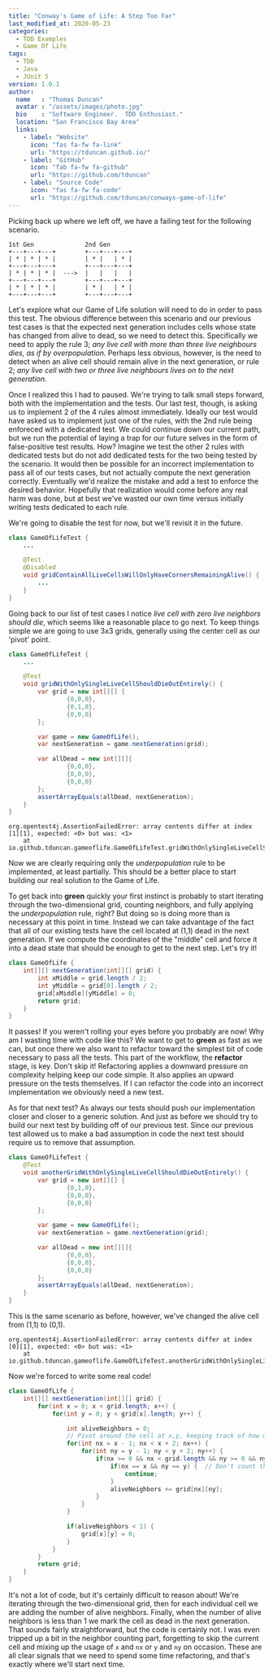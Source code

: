 ```yaml
---
title: "Conway's Game of Life: A Step Too Far"
last_modified_at: 2020-05-23
categories:
  - TDD Examples
  - Game Of Life
tags:
  - TDD
  - Java
  - JUnit 5
version: 1.0.1
author:
  name   : "Thomas Duncan"
  avatar : "/assets/images/photo.jpg"
  bio    : "Software Engineer.  TDD Enthusiast."
  location: "San Francisco Bay Area"
  links:
    - label: "Website"
      icon: "fas fa-fw fa-link"
      url: "https://tduncan.github.io/"
    - label: "GitHub"
      icon: "fab fa-fw fa-github"
      url: "https://github.com/tduncan"
    - label: "Source Code"
      icon: "fas fa-fw fa-code"
      url: "https://github.com/tduncan/conways-game-of-life"
---
```

Picking back up where we left off, we have a failing test for the following scenario.

```
1st Gen              2nd Gen      
+---+---+---+        +---+---+---+
| * | * | * |        | * |   | * |
+---+---+---+        +---+---+---+
| * | * | * |  --->  |   |   |   |
+---+---+---+        +---+---+---+
| * | * | * |        | * |   | * |
+---+---+---+        +---+---+---+
```
Let's explore what our Game of Life solution will need to do in order to pass this test. The obvious difference between
this scenario and our previous test cases is that the expected next generation includes cells whose state has changed
from alive to dead, so we need to detect this. Specifically we need to apply the rule 3; *any live cell with more 
than three live neighbours dies, as if by overpopulation*. Perhaps less obvious, however, is the need to detect when 
an alive cell should remain alive in the next generation, or rule 2; *any live cell with two or three live neighbours 
lives on to the next generation*.

Once I realized this I had to paused. We're trying to talk small steps forward, both with the implementation and the tests.
Our last test, though, is asking us to implement 2 of the 4 rules almost immediately. Ideally our test would have asked
us to implement just one of the rules, with the 2nd rule being enforeced with a dedicated test. We could continue down
our current path, but we run the potential of laying a trap for our future selves in the form of false-positive test
results. How? Imagine we test the other 2 rules with dedicated tests but do not add dedicated tests for the two being
tested by the scenario. It would then be possible for an incorrect implementation to pass all of our tests cases, but
not actually compute the next generation correctly. Eventually we'd realize the mistake and add a test to enforce the
desired behavior. Hopefully that realization would come before any real harm was done, but at best we've wasted our own
time versus initially writing tests dedicated to each rule.

We're going to disable the test for now, but we'll revisit it in the future.

```java
class GameOfLifeTest {
    ...

    @Test
    @Disabled
    void gridContainAllLiveCellsWillOnlyHaveCornersRemainingAlive() {
        ...
    }
}
```

Going back to our list of test cases I notice *live cell with zero live neighbors should die*, which seems like a 
reasonable place to go next. To keep things simple we are going to use 3x3 grids, generally using the center cell as
our 'pivot' point.

```java
class GameOfLifeTest {
    ...

    @Test
    void gridWithOnlySingleLiveCellShouldDieOutEntirely() {
        var grid = new int[][] {
                {0,0,0},
                {0,1,0},
                {0,0,0}
        };

        var game = new GameOfLife();
        var nextGeneration = game.nextGeneration(grid);

        var allDead = new int[][]{
                {0,0,0},
                {0,0,0},
                {0,0,0}
        };
        assertArrayEquals(allDead, nextGeneration);
    }
}
```
```
org.opentest4j.AssertionFailedError: array contents differ at index [1][1], expected: <0> but was: <1>
	at io.github.tduncan.gameoflife.GameOfLifeTest.gridWithOnlySingleLiveCellShouldDieOutEntirely(GameOfLifeTest.java:70)
```

Now we are clearly requiring only the *underpopulation* rule to be implemented, at least partially. This should be a 
better place to start building our real solution to the Game of Life.

To get back into **green** quickly your first instinct is probably to start iterating through the two-dimensional grid,
counting neighbors, and fully applying the *underpopulation* rule, right? But doing so is doing more than is necessary
at this point in time. Instead we can take advantage of the fact that all of our existing tests have the cell located 
at (1,1) dead in the next generation. If we compute the coordinates of the "middle" cell and force it into a dead state
that should be enough to get to the next step. Let's try it!

```java
class GameOfLife {
    int[][] nextGeneration(int[][] grid) {
        int xMiddle = grid.length / 2;
        int yMiddle = grid[0].length / 2;
        grid[xMiddle][yMiddle] = 0;
        return grid;
    }
}
```

It passes! If you weren't rolling your eyes before you probably are now! Why am I wasting time with code like this? We 
want to get to **green** as fast as we can, but once there we also want to refactor toward the simplest bit of code 
necessary to pass all the tests. This part of the workflow, the **refactor** stage, is key. Don't skip it! Refactoring 
applies a downward pressure on complexity helping keep our code simple. It also applies an upward pressure on the tests 
themselves. If I can refactor the code into an incorrect implementation we obviously need a new test.

As for that next test? As always our tests should push our implementation closer and closer to a generic solution. And
just as before we should try to build our next test by building off of our previous test. Since our previous test
allowed us to make a bad assumption in code the next test should require us to remove that assumption.

```java
class GameOfLifeTest {
    @Test
    void anotherGridWithOnlySingleLiveCellShouldDieOutEntirely() {
        var grid = new int[][] {
                {0,1,0},
                {0,0,0},
                {0,0,0}
        };

        var game = new GameOfLife();
        var nextGeneration = game.nextGeneration(grid);

        var allDead = new int[][]{
                {0,0,0},
                {0,0,0},
                {0,0,0}
        };
        assertArrayEquals(allDead, nextGeneration);
    }
}
```

This is the same scenario as before, however, we've changed the alive cell from (1,1) to (0,1).

```
org.opentest4j.AssertionFailedError: array contents differ at index [0][1], expected: <0> but was: <1>
    at io.github.tduncan.gameoflife.GameOfLifeTest.anotherGridWithOnlySingleLiveCellShouldDieOutEntirely(GameOfLifeTest.java:89)
```

Now we're forced to write some real code!

```java
class GameOfLife {
    int[][] nextGeneration(int[][] grid) {
        for(int x = 0; x < grid.length; x++) {
            for(int y = 0; y < grid[x].length; y++) {

                int aliveNeighbors = 0;
                // Pivot around the cell at x,y, keeping track of how many live neighboring cells are found
                for(int nx = x - 1; nx < x + 2; nx++) {
                    for(int ny = y - 1; ny < y + 2; ny++) {
                        if(nx >= 0 && nx < grid.length && ny >= 0 && ny < grid[x].length) {
                            if(nx == x && ny == y) {  // Don't count the pivot point
                                continue;
                            }
                            aliveNeighbors += grid[nx][ny];
                        }
                    }
                }

                if(aliveNeighbors < 1) {
                    grid[x][y] = 0;
                }
            }
        }
        return grid;
    }
}
```

It's not a lot of code, but it's certainly difficult to reason about! We're iterating through the two-dimensional grid,
then for each individual cell we are adding the number of alive neighbors. Finally, when the number of alive neighbors
is less than 1 we mark the cell as dead in the next generation. That sounds fairly straightforward, but the code is
certainly not. I was even tripped up a bit in the neighbor counting part, forgetting to skip the current cell and mixing
up the usage of `x` and `nx` or `y` and `ny` on occasion. These are all clear signals that we need to spend some time
refactoring, and that's exactly where we'll start next time.